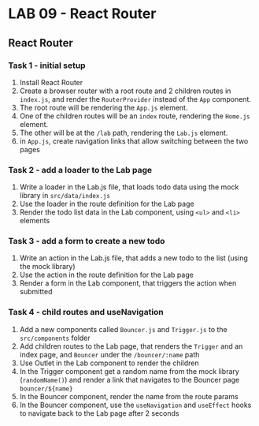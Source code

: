 # LAB 09 - React Router

## React Router

### Task 1 - initial setup

1. Install React Router
2. Create a browser router with a root route and 2 children routes in `index.js`, and render the `RouterProvider` instead of the `App` component.
3. The root route will be rendering the `App.js` element.
4. One of the children routes will be an `index` route, rendering the `Home.js` element.
5. The other will be at the `/lab` path, rendering the `Lab.js` element.
6. in `App.js`, create navigation links that allow switching between the two pages

### Task 2 - add a loader to the Lab page

1. Write a loader in the Lab.js file, that loads todo data using the mock library in `src/data/index.js`
2. Use the loader in the route definition for the Lab page
3. Render the todo list data in the Lab component, using `<ul>` and `<li>` elements

### Task 3 - add a form to create a new todo

1. Write an action in the Lab.js file, that adds a new todo to the list (using the mock library)
2. Use the action in the route definition for the Lab page
3. Render a form in the Lab component, that triggers the action when submitted

### Task 4 - child routes and useNavigation

1. Add a new components called `Bouncer.js` and `Trigger.js` to the `src/components` folder
2. Add children routes to the Lab page, that renders the `Trigger` and an index page, and `Bouncer` under the `/bouncer/:name` path
3. Use Outlet in the Lab component to render the children
4. In the Trigger component get a random name from the mock library (`randomName()`) and render a link that navigates to the Bouncer page `bouncer/${name}`
5. In the Bouncer component, render the name from the route params
6. In the Bouncer component, use the `useNavigation` and `useEffect` hooks to navigate back to the Lab page after 2 seconds
